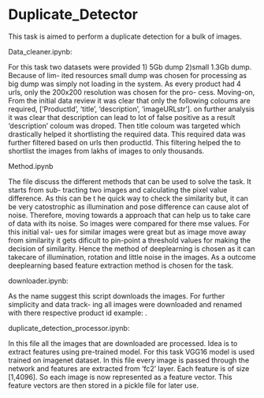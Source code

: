 # Duplicate_Detector
This task is aimed to perform a duplicate detection for a bulk of images. 

Data_cleaner.ipynb:


For this task two datasets were provided 1) 5Gb dump 2)small 1.3Gb dump. Because of lim-
ited resources small dump was chosen for processing as big dump was simply not loading in
the system. As every product had 4 urls, only the 200x200 resolution was chosen for the pro-
cess. Moving-on, From the initial data review it was clear that only the following coloums
are required, [‘ProductId’, ‘title’, ‘description’, ‘imageURLstr’]. on further analysis it was
clear that description can lead to lot of false positive as a result ‘description’ coloum was
droped. Then title coloum was targeted which drastically helped it shortlisting the required
data. This required data was further filtered based on urls then productId. This filtering
helped the to shortlist the images from lakhs of images to only thousands.


Method.ipynb

The file discuss the different methods that can be used to solve the task. It starts from sub-
tracting two images and calculating the pixel value difference. As this can be t he quick way
to check the similarity but, it can be very catostrophic as illumination and pose difference
can cause alot of noise. Therefore, moving towards a approach that can help us to take care
of data with its noise. So images were compared for there mse values. For this initial val-
ues for similar images were great but as image move away from similarity it gets dificult
to pin-point a threshold values for making the decision of similarity. Hence the method
of deeplearning is chosen as it can takecare of illumination, rotation and little noise in the
images. As a outcome deeplearning based feature extraction method is chosen for the task.


downloader.ipynb:

As the name suggest this script downloads the images. For further simplicity and data track-
ing all images were downloaded and renamed with there respective product id example: .

duplicate_detection_processor.ipynb:

In this file all the images that are downloaded are processed. Idea is to extract features using
pre-trained model. For this task VGG16 model is used trained on imagenet dataset. In this
file every image is passed through the network and features are extracted from ‘fc2’ layer.
Each feature is of size [1,4096]. So each image is now represented as a feature vector. This
feature vectors are then stored in a pickle file for later use.
